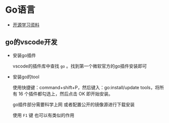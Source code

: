 # Go语言

- [开源学习资料](https://github.com/yangwenmai/learning-golang)

## go的vscode开发

- 安装go插件

    vscode的插件库中查找 `go` 。找到第一个微软官方的go插件安装即可

- 安装go的tool

    使用快捷键：command+shift+P，然后键入：go:install/update tools，将所有 16 个插件都勾选上，然后点击 OK 即开始安装。

    go插件部分需要科学上网 或者配置公开的镜像源进行下载安装

    使用 `F1` 键 也可以有类似的作用


